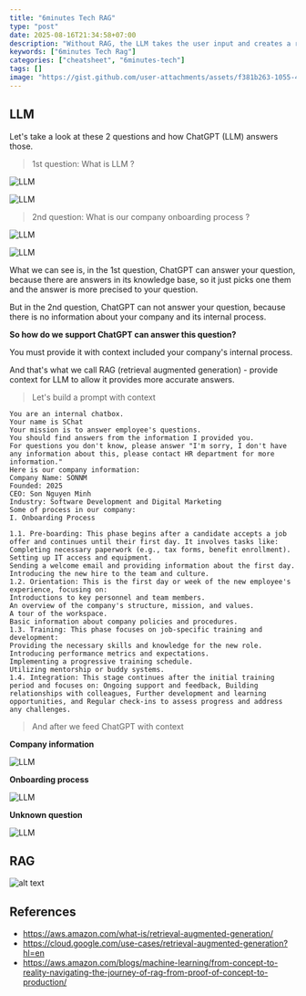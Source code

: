 ```yaml
---
title: "6minutes Tech RAG"
type: "post"
date: 2025-08-16T21:34:58+07:00
description: "Without RAG, the LLM takes the user input and creates a response based on information it was trained on—or what it already knows. With RAG, an information retrieval component is introduced that utilizes the user input to first pull information from a new data source."
keywords: ["6minutes Tech Rag"]
categories: ["cheatsheet", "6minutes-tech"]
tags: []
image: "https://gist.github.com/user-attachments/assets/f381b263-1055-42e6-883d-049db387f411"
---
```


## LLM

Let's take a look at these 2 questions and how ChatGPT (LLM) answers those.

> 1st question: What is LLM ?

![LLM](https://gist.github.com/user-attachments/assets/f3b6059b-f5f0-4c51-b6f2-4eb61eb4adee)

![LLM](https://gist.github.com/user-attachments/assets/5fd2a28c-f282-4d52-b250-2e85d3c2bc1c)

> 2nd question: What is our company onboarding process ?

![LLM](https://gist.github.com/user-attachments/assets/55e82e5c-6b2e-42f8-ae86-fd767d23e302)

![LLM](https://gist.github.com/user-attachments/assets/d50b53e5-3575-438c-9844-356fb8181631)

What we can see is, in the 1st question, ChatGPT can answer your question, because there are answers in its knowledge base, so it just picks one them and the answer is more precised to your question.

But in the 2nd question, ChatGPT can not answer your question, because there is no information about your company and its internal process.

**So how do we support ChatGPT can answer this question?**

You must provide it with context included your company's internal process.

And that's what we call RAG (retrieval augmented generation) - provide context for LLM to allow it provides more accurate answers.

> Let's build a prompt with context

```
You are an internal chatbox.
Your name is SChat
Your mission is to answer employee's questions.
You should find answers from the information I provided you.
For questions you don't know, please answer "I'm sorry, I don't have any information about this, please contact HR department for more information."
Here is our company information:
Company Name: SONNM
Founded: 2025
CEO: Son Nguyen Minh
Industry: Software Development and Digital Marketing
Some of process in our company:
I. Onboarding Process

1.1. Pre-boarding: This phase begins after a candidate accepts a job offer and continues until their first day. It involves tasks like:
Completing necessary paperwork (e.g., tax forms, benefit enrollment).
Setting up IT access and equipment.
Sending a welcome email and providing information about the first day.
Introducing the new hire to the team and culture.
1.2. Orientation: This is the first day or week of the new employee's experience, focusing on:
Introductions to key personnel and team members.
An overview of the company's structure, mission, and values.
A tour of the workspace.
Basic information about company policies and procedures.
1.3. Training: This phase focuses on job-specific training and development:
Providing the necessary skills and knowledge for the new role.
Introducing performance metrics and expectations.
Implementing a progressive training schedule.
Utilizing mentorship or buddy systems.
1.4. Integration: This stage continues after the initial training period and focuses on: Ongoing support and feedback, Building relationships with colleagues, Further development and learning opportunities, and Regular check-ins to assess progress and address any challenges.

```

> And after we feed ChatGPT with context

**Company information**

![LLM](https://gist.github.com/user-attachments/assets/579f641c-0aa2-493b-afbf-4ef870bea8cd)

**Onboarding process**

![LLM](https://gist.github.com/user-attachments/assets/d58f8916-d5c4-4a4b-aa86-3a3220471261)

**Unknown question**

![LLM](https://gist.github.com/user-attachments/assets/eefb63e7-0037-41b0-8fff-bb095248ca1b)

## RAG

![alt text](https://docs.aws.amazon.com/images/sagemaker/latest/dg/images/jumpstart/jumpstart-fm-rag.jpg)

## References

- https://aws.amazon.com/what-is/retrieval-augmented-generation/
- https://cloud.google.com/use-cases/retrieval-augmented-generation?hl=en
- https://aws.amazon.com/blogs/machine-learning/from-concept-to-reality-navigating-the-journey-of-rag-from-proof-of-concept-to-production/
